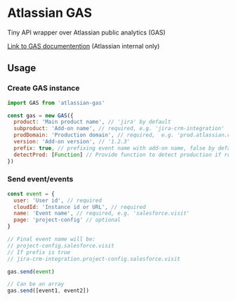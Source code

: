 # Atlassian GAS

Tiny API wrapper over Atlassian public analytics (GAS)

[Link to GAS documentention](https://extranet.atlassian.com/display/ANALYTICS/Public+Analytics+aka+GAS) (Atlassian internal only)

## Usage

### Create GAS instance

```javascript
import GAS from 'atlassian-gas'

const gas = new GAS({
  product: 'Main product name', // 'jira' by default
  subproduct: 'Add-on name', // required, e.g. 'jira-crm-integration'
  prodDomain: 'Production domain', // required,  e.g. 'prod.atlassian.com'
  version: 'Add-on version', // '1.2.3'
  prefix: true, // prefixing event name with add-on name, false by default
  detectProd: [Function] // Provide function to detect production if runs on server
})
```

### Send event/events

```javascript
const event = {
  user: 'User id', // required
  cloudId: 'Instance id or URL', // required
  name: 'Event name', // required, e.g. 'salesforce.visit'
  page: 'project-config' // optional
}

// Final event name will be:
// project-config.salesforce.visit
// If prefix is true
// jira-crm-integration.project-config.salesforce.visit

gas.send(event)

// Can be an array
gas.send([event1, event2])
```
